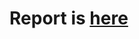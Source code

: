 # Report is [here](https://github.com/Haoyulance/Uber_Churn_Prediction_Analysis/blob/master/Haoyu_Lan_churn_prediction_report.pdf)
